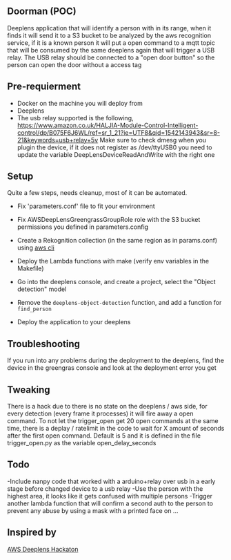Doorman (POC)
-------
Deeplens application that will identify a person with in its range, when it finds it will send it to a S3 bucket to be analyzed by the aws recognition service, if it is a known person it will put a open command to a mqtt topic that will be consumed by the same deeplens again that will trigger a USB relay. The USB relay should be connected to a "open door button" so the person can open the door without a access tag

Pre-requierment
-------
- Docker on the machine you will deploy from
- Deeplens
- The usb relay supported is the following,  https://www.amazon.co.uk/HALJIA-Module-Control-Intelligent-control/dp/B075F6J6WL/ref=sr_1_21?ie=UTF8&qid=1542143943&sr=8-21&keywords=usb+relay+5v
Make sure to check dmesg when you plugin the device, if it does not register as /dev/ttyUSB0 you need to update the variable DeepLensDeviceReadAndWrite with the right one

Setup
-----
Quite a few steps, needs cleanup, most of it can be automated.

- Fix 'parameters.conf' file to fit your environment
- Fix AWSDeepLensGreengrassGroupRole role with the S3 bucket permissions you defined in parameters.config
- Create a Rekognition collection (in the same region as in params.conf) using [aws cli](https://docs.aws.amazon.com/cli/latest/reference/rekognition/create-collection.html)

- Deploy the Lambda functions with make (verify env variables in the Makefile)

- Go into the deeplens console, and create a project, select the "Object detection" model
- Remove the `deeplens-object-detection` function, and add a function for `find_person`
- Deploy the application to your deeplens

Troubleshooting
-----
If you run into any problems during the deployment to the deeplens, find the device in the greengras console and look at the deployment error you get

Tweaking
-----
There is a hack due to there is no state on the deeplens / aws side, for every detection (every frame it processes) it will fire away a open command. To not let the trigger_open get 20 open commands at the same time, there is a deplay / ratelimit in the code to wait for X amount of seconds after the first open command. Default is 5 and it is defined in the file trigger_open.py as the variable open_delay_seconds 

Todo
-----
-Include nanpy code that worked with a arduino+relay over usb in a early stage before changed device to a usb relay
-Use the person with the highest area, it looks like it gets confused with multiple persons
-Trigger another lambda function that will confirm a second auth to the person to prevent any abuse by using a mask with a printed face on
...

Inspired by
-----
 [AWS Deeplens Hackaton](https://devpost.com/software/doorman-a1oh0e)


